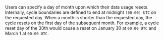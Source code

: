 <!--
   Copyright 2012 The Android Open Source Project

   Licensed under the Apache License, Version 2.0 (the "License");
   you may not use this file except in compliance with the License.
   You may obtain a copy of the License at

       http://www.apache.org/licenses/LICENSE-2.0

   Unless required by applicable law or agreed to in writing, software
   distributed under the License is distributed on an "AS IS" BASIS,
   WITHOUT WARRANTIES OR CONDITIONS OF ANY KIND, either express or implied.
   See the License for the specific language governing permissions and
   limitations under the License.
-->

Users can specify a day of month upon which their data usage
resets. Internally, cycle boundaries are defined to end at midnight
`(00:00) UTC` on the requested day. When a month is shorter than the
requested day, the cycle resets on the first day of the subsequent
month. For example, a cycle reset day of the 30th would cause a reset
on January 30 at `00:00 UTC` and March 1 at `00:00 UTC`.
